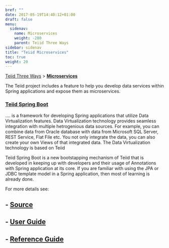 ```yaml
---
bref: ""
date: 2017-05-19T14:40:12+01:00
draft: false
menu:
  sidenav:
    name: Microservices
    weight: -280
    parent: Teiid Three Ways
sidebar: sidenav
title: "Teiid Microservices"
toc: true
weight: 20
---
```


[Teiid Three Ways](..) > [**Microservices**](./microservices)

The Teiid project includes a feature to help you develop data services within Spring applications and expose them as microservices.

### [**Teiid Spring Boot**](https://github.com/teiid/teiid-spring-boot)

.... is a framework for developing Spring applications that utilize Data Virtualization features. Data Virtualization technology provides seamless integration with multiple hetrogenious data sources. For example, you can combine data from Oracle database with data from Microsoft SQL Server, REST Service, Flat File etc. You not only integrate the data, you can also create your own Views of that integrated data. The Data Virtualization technology is based on Teiid

Teiid Spring Boot is a new bootstapping mechanism of Teiid that is developed in keeping up with developers and their usage of Annotations with Spring application at its core. If you are familiar with using the JPA or JDBC template model in a Spring application, then most of learning is already done.

For more details see:

## - [Source](https://github.com/teiid/teiid-spring-boot)

## - [User Guide](https://github.com/teiid/teiid-spring-boot/blob/master/docs/UserGuide.adoc)

## - [Reference Guide](https://github.com/teiid/teiid-spring-boot/blob/master/docs/Reference.adoc)

